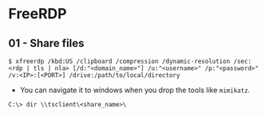 # FreeRDP

## 01 - Share files

```
$ xfreerdp /kbd:US /clipboard /compression /dynamic-resolution /sec:<rdp | tls | nla> [/d:"<domain_name>"] /u:"<username>" /p:"<password>" /v:<IP>:[<PORT>] /drive:/path/to/local/directory
```

- You can navigate it to windows when you drop the tools like `mimikatz`.

`C:\> dir \\tsclient\<share_name>\`